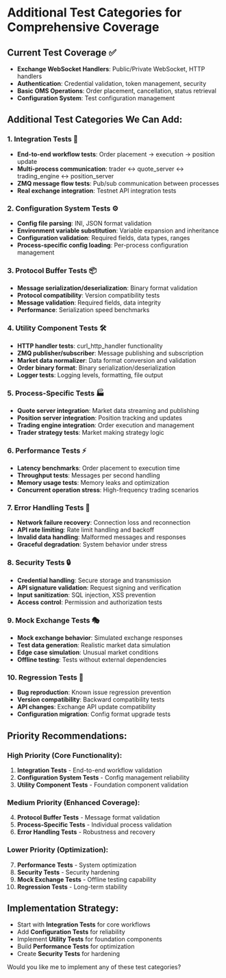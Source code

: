 # Additional Test Categories for Comprehensive Coverage

## Current Test Coverage ✅
- **Exchange WebSocket Handlers**: Public/Private WebSocket, HTTP handlers
- **Authentication**: Credential validation, token management, security
- **Basic OMS Operations**: Order placement, cancellation, status retrieval
- **Configuration System**: Test configuration management

## Additional Test Categories We Can Add:

### 1. **Integration Tests** 🔄
- **End-to-end workflow tests**: Order placement → execution → position update
- **Multi-process communication**: trader ↔ quote_server ↔ trading_engine ↔ position_server
- **ZMQ message flow tests**: Pub/sub communication between processes
- **Real exchange integration**: Testnet API integration tests

### 2. **Configuration System Tests** ⚙️
- **Config file parsing**: INI, JSON format validation
- **Environment variable substitution**: Variable expansion and inheritance
- **Configuration validation**: Required fields, data types, ranges
- **Process-specific config loading**: Per-process configuration management

### 3. **Protocol Buffer Tests** 📦
- **Message serialization/deserialization**: Binary format validation
- **Protocol compatibility**: Version compatibility tests
- **Message validation**: Required fields, data integrity
- **Performance**: Serialization speed benchmarks

### 4. **Utility Component Tests** 🛠️
- **HTTP handler tests**: curl_http_handler functionality
- **ZMQ publisher/subscriber**: Message publishing and subscription
- **Market data normalizer**: Data format conversion and validation
- **Order binary format**: Binary serialization/deserialization
- **Logger tests**: Logging levels, formatting, file output

### 5. **Process-Specific Tests** 🏭
- **Quote server integration**: Market data streaming and publishing
- **Position server integration**: Position tracking and updates
- **Trading engine integration**: Order execution and management
- **Trader strategy tests**: Market making strategy logic

### 6. **Performance Tests** ⚡
- **Latency benchmarks**: Order placement to execution time
- **Throughput tests**: Messages per second handling
- **Memory usage tests**: Memory leaks and optimization
- **Concurrent operation stress**: High-frequency trading scenarios

### 7. **Error Handling Tests** 🚨
- **Network failure recovery**: Connection loss and reconnection
- **API rate limiting**: Rate limit handling and backoff
- **Invalid data handling**: Malformed messages and responses
- **Graceful degradation**: System behavior under stress

### 8. **Security Tests** 🔒
- **Credential handling**: Secure storage and transmission
- **API signature validation**: Request signing and verification
- **Input sanitization**: SQL injection, XSS prevention
- **Access control**: Permission and authorization tests

### 9. **Mock Exchange Tests** 🎭
- **Mock exchange behavior**: Simulated exchange responses
- **Test data generation**: Realistic market data simulation
- **Edge case simulation**: Unusual market conditions
- **Offline testing**: Tests without external dependencies

### 10. **Regression Tests** 🔄
- **Bug reproduction**: Known issue regression prevention
- **Version compatibility**: Backward compatibility tests
- **API changes**: Exchange API update compatibility
- **Configuration migration**: Config format upgrade tests

## Priority Recommendations:

### **High Priority** (Core Functionality):
1. **Integration Tests** - End-to-end workflow validation
2. **Configuration System Tests** - Config management reliability
3. **Utility Component Tests** - Foundation component validation

### **Medium Priority** (Enhanced Coverage):
4. **Protocol Buffer Tests** - Message format validation
5. **Process-Specific Tests** - Individual process validation
6. **Error Handling Tests** - Robustness and recovery

### **Lower Priority** (Optimization):
7. **Performance Tests** - System optimization
8. **Security Tests** - Security hardening
9. **Mock Exchange Tests** - Offline testing capability
10. **Regression Tests** - Long-term stability

## Implementation Strategy:
- Start with **Integration Tests** for core workflows
- Add **Configuration Tests** for reliability
- Implement **Utility Tests** for foundation components
- Build **Performance Tests** for optimization
- Create **Security Tests** for hardening

Would you like me to implement any of these test categories?
